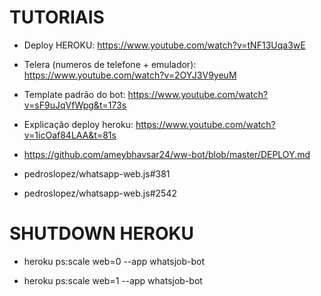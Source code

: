 # TUTORIAIS

- Deploy HEROKU: https://www.youtube.com/watch?v=tNF13Uqa3wE

- Telera (numeros de telefone + emulador): https://www.youtube.com/watch?v=2OYJ3V9yeuM

- Template padrão do bot: https://www.youtube.com/watch?v=sF9uJqVfWpg&t=173s

- Explicação deploy heroku: https://www.youtube.com/watch?v=1icOaf84LAA&t=81s

- https://github.com/ameybhavsar24/ww-bot/blob/master/DEPLOY.md

- pedroslopez/whatsapp-web.js#381

- pedroslopez/whatsapp-web.js#2542

# SHUTDOWN HEROKU

- heroku ps:scale web=0 --app whatsjob-bot

- heroku ps:scale web=1 --app whatsjob-bot
